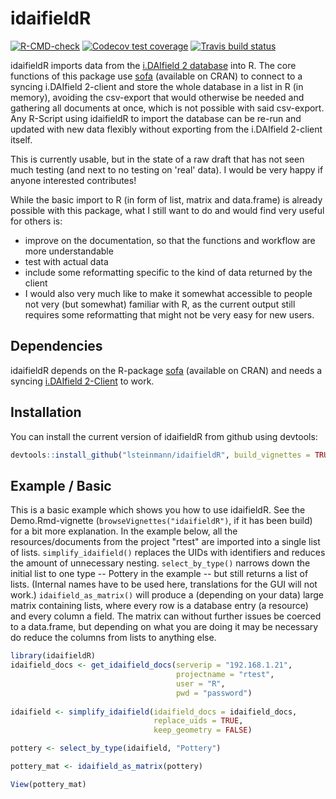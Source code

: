 
# idaifieldR

<!-- badges: start -->
[![R-CMD-check](https://github.com/lsteinmann/idaifieldR/workflows/R-CMD-check/badge.svg)](https://github.com/lsteinmann/idaifieldR/actions)
[![Codecov test coverage](https://codecov.io/gh/lsteinmann/idaifieldR/branch/main/graph/badge.svg)](https://codecov.io/gh/lsteinmann/idaifieldR?branch=main)
[![Travis build status](https://travis-ci.com/lsteinmann/idaifieldR.svg?branch=main)](https://travis-ci.com/lsteinmann/idaifieldR)
<!-- badges: end -->

idaifieldR imports data from the [i.DAIfield 2 database](https://github.com/dainst/idai-field) into R. The core functions of this package use [sofa](https://github.com/ropensci/sofa) (available on CRAN) to connect to a syncing i.DAIfield 2-client and store the whole database in a list in R (in memory), avoiding the csv-export that would otherwise be needed and gathering all documents at once, which is not possible with said csv-export. Any R-Script using idaifieldR to import the database can be re-run and updated with new data flexibly without exporting from the i.DAIfield 2-client itself.

This is currently usable, but in the state of a raw draft that has not seen much testing (and next to no testing on 'real' data). I would be very happy if anyone interested contributes! 

While the basic import to R (in form of list, matrix and data.frame) is already possible with this package, what I still want to do and would find very useful for others is: 
* improve on the documentation, so that the functions and workflow are more understandable
* test with actual data
* include some reformatting specific to the kind of data returned by the client
* I would also very much like to make it somewhat accessible to people not very (but somewhat) familiar with R, as the current output still requires some reformatting that might not be very easy for new users.

## Dependencies

idaifieldR depends on the R-package [sofa](https://github.com/ropensci/sofa) (available on CRAN) and needs a syncing [i.DAIfield 2-Client](https://github.com/dainst/idai-field) to work.

## Installation

You can install the current version of idaifieldR from github using devtools:

``` r
devtools::install_github("lsteinmann/idaifieldR", build_vignettes = TRUE)
```



## Example / Basic 

This is a basic example which shows you how to use idaifieldR. See the Demo.Rmd-vignette (`browseVignettes("idaifieldR")`, if it has been build) for a bit more explanation. In the example below, all the resources/documents from the project "rtest" are imported into a single list of lists. `simplify_idaifield()` replaces the UIDs with identifiers and reduces the amount of unnecessary nesting.  `select_by_type()` narrows down the initial list to one type -- Pottery in the example -- but still returns a list of lists. (Internal names have to be used here, translations for the GUI will not work.) `idaifield_as_matrix()` will produce a (depending on your data) large matrix containing lists, where every row is a database entry (a resource) and every column a field. The matrix can without further issues be coerced to a data.frame, but depending on what you are doing it may be necessary do reduce the columns from lists to anything else.

``` r
library(idaifieldR)
idaifield_docs <- get_idaifield_docs(serverip = "192.168.1.21",
                                     projectname = "rtest", 
                                     user = "R",
                                     pwd = "password")
                                     
idaifield <- simplify_idaifield(idaifield_docs = idaifield_docs,
                                replace_uids = TRUE,
                                keep_geometry = FALSE)

pottery <- select_by_type(idaifield, "Pottery")

pottery_mat <- idaifield_as_matrix(pottery)

View(pottery_mat)
```

